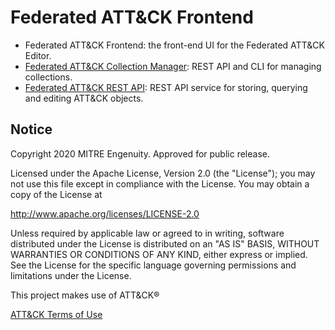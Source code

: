 # Federated ATT&CK Frontend
- Federated ATT&CK Frontend: the front-end UI for the Federated ATT&CK Editor.
- [Federated ATT&CK Collection Manager](https://github.com/center-for-threat-informed-defense/federated-attack-collection-manager): REST API and CLI for managing collections.
- [Federated ATT&CK REST API](https://github.com/center-for-threat-informed-defense/federated-attack-rest-api): REST API service for storing, querying and editing ATT&CK objects.


## Notice 

Copyright 2020 MITRE Engenuity. Approved for public release. 

Licensed under the Apache License, Version 2.0 (the "License"); you may not use this file except in compliance with the License. You may obtain a copy of the License at 

http://www.apache.org/licenses/LICENSE-2.0 

Unless required by applicable law or agreed to in writing, software distributed under the License is distributed on an "AS IS" BASIS, WITHOUT WARRANTIES OR CONDITIONS OF ANY KIND, either express or implied. See the License for the specific language governing permissions and limitations under the License. 

This project makes use of ATT&CK®

[ATT&CK Terms of Use](https://attack.mitre.org/resources/terms-of-use/)